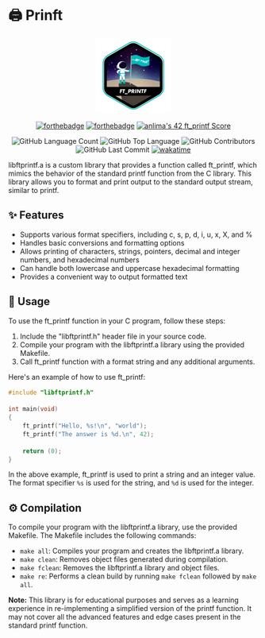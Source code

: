 # :printer: Prinft 

<div align=center>

  ![badge](https://raw.githubusercontent.com/angelamcosta/angelamcosta/main/42_badges/ft_printfe.png)

  [![forthebadge](https://forthebadge.com/images/badges/made-with-c.svg)](https://forthebadge.com) [![forthebadge](https://forthebadge.com/images/badges/built-with-love.svg)](https://forthebadge.com) [![anlima's 42 ft_printf Score](https://badge42.vercel.app/api/v2/cl9oe5ogt00110fm6h34z9iu9/project/2857118)](https://github.com/JaeSeoKim/badge42)

  <img alt="GitHub Language Count" src="https://img.shields.io/github/languages/count/angelamcosta/printf" /> <img alt="GitHub Top Language" src="https://img.shields.io/github/languages/top/angelamcosta/printf" /> <img alt="GitHub Contributors" src="https://img.shields.io/github/contributors/angelamcosta/printf" /> <img alt="GitHub Last Commit" src="https://img.shields.io/github/last-commit/angelamcosta/printf" /> <a href="https://wakatime.com/badge/user/0c29d5b3-c30b-4e1a-ad07-2da3bd4f7e05/project/dbfed7e7-16e9-4b96-ac50-8046cf85956b"><img src="https://wakatime.com/badge/user/0c29d5b3-c30b-4e1a-ad07-2da3bd4f7e05/project/dbfed7e7-16e9-4b96-ac50-8046cf85956b.svg" alt="wakatime"></a>
</div>

libftprintf.a is a custom library that provides a function called ft_printf, which mimics the behavior of the standard printf function from the C library. This library allows you to format and print output to the standard output stream, similar to printf.

## ✨ Features
- Supports various format specifiers, including c, s, p, d, i, u, x, X, and %
- Handles basic conversions and formatting options
- Allows printing of characters, strings, pointers, decimal and integer numbers, and hexadecimal numbers
- Can handle both lowercase and uppercase hexadecimal formatting
- Provides a convenient way to output formatted text

## 🚀 Usage
To use the ft_printf function in your C program, follow these steps:

1. Include the "libftprintf.h" header file in your source code.
2. Compile your program with the libftprintf.a library using the provided Makefile.
3. Call ft_printf function with a format string and any additional arguments.

Here's an example of how to use ft_printf:

```c
#include "libftprintf.h"

int main(void)
{
	ft_printf("Hello, %s!\n", "world");
	ft_printf("The answer is %d.\n", 42);

	return (0);
}
```

In the above example, ft_printf is used to print a string and an integer value. The format specifier `%s` is used for the string, and `%d` is used for the integer.

## ⚙️ Compilation
To compile your program with the libftprintf.a library, use the provided Makefile. The Makefile includes the following commands:

- `make all`: Compiles your program and creates the libftprintf.a library.
- `make clean`: Removes object files generated during compilation.
- `make fclean`: Removes the libftprintf.a library and object files.
- `make re`: Performs a clean build by running `make fclean` followed by `make all`.

**Note:** This library is for educational purposes and serves as a learning experience in re-implementing a simplified version of the printf function. It may not cover all the advanced features and edge cases present in the standard printf function.